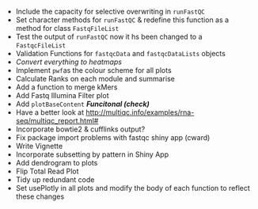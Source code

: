 - Include the capacity for selective overwriting in `runFastQC`
- Set character methods for `runFastQC` & redefine this function as a method for class `FastqFileList`
- Test the output of `runFastQC` now it hs been changed to a `FastqcFileList`
- Validation Functions for `fastqcData` and `fastqcDataLists` objects
- *Convert everything to heatmaps*
- Implement `pwf`as the colour scheme for all plots
- Calculate Ranks on each module and summarise
- Add a function to merge kMers
- Add Fastq Illumina Filter plot
- Add `plotBaseContent` ***Funcitonal (check)***
- Have a better look at http://multiqc.info/examples/rna-seq/multiqc_report.html#
- Incorporate bowtie2 & cufflinks output?
- Fix package import problems with fastqc shiny app (cward)
- Write Vignette
- Incorporate subsetting by pattern in Shiny App
- Add dendrogram to plots
- Flip Total Read Plot
- Tidy up redundant code
- Set usePlotly in all plots and modify the body of each function to reflect these changes
